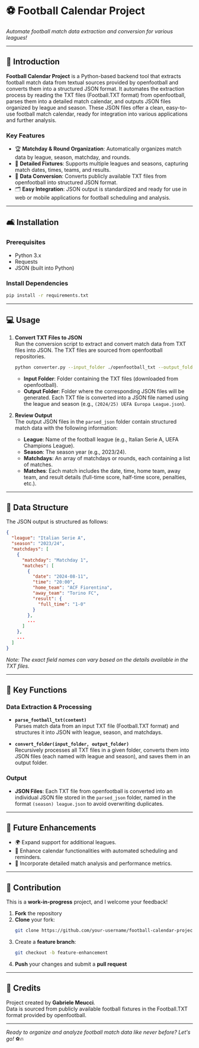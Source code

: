 # ⚽ Football Calendar Project

*Automate football match data extraction and conversion for various leagues!*

---

## 🚀 Introduction

**Football Calendar Project** is a Python-based backend tool that extracts football match data from textual sources provided by openfootball and converts them into a structured JSON format. It automates the extraction process by reading the TXT files (Football.TXT format) from openfootball, parses them into a detailed match calendar, and outputs JSON files organized by league and season. These JSON files offer a clean, easy-to-use football match calendar, ready for integration into various applications and further analysis.

### Key Features
- 🏆 **Matchday & Round Organization**: Automatically organizes match data by league, season, matchday, and rounds.
- 📅 **Detailed Fixtures**: Supports multiple leagues and seasons, capturing match dates, times, teams, and results.
- 🔄 **Data Conversion**: Converts publicly available TXT files from openfootball into structured JSON format.
- 🗂️ **Easy Integration**: JSON output is standardized and ready for use in web or mobile applications for football scheduling and analysis.

---

## 🛋️ Installation

### Prerequisites
- Python 3.x
- Requests
- JSON (built into Python)

### Install Dependencies

```bash
pip install -r requirements.txt
```

---

## 💻 Usage

1. **Convert TXT Files to JSON**  
   Run the conversion script to extract and convert match data from TXT files into JSON. The TXT files are sourced from openfootball repositories.
   ```bash
   python converter.py --input_folder ./openfootball_txt --output_folder ./parsed_json
   ```
   - **Input Folder**: Folder containing the TXT files (downloaded from openfootball).
   - **Output Folder**: Folder where the corresponding JSON files will be generated. Each TXT file is converted into a JSON file named using the league and season (e.g., `(2024/25) UEFA Europa League.json`).

2. **Review Output**  
   The output JSON files in the `parsed_json` folder contain structured match data with the following information:
   - **League**: Name of the football league (e.g., Italian Serie A, UEFA Champions League).
   - **Season**: The season year (e.g., 2023/24).
   - **Matchdays**: An array of matchdays or rounds, each containing a list of matches.
   - **Matches**: Each match includes the date, time, home team, away team, and result details (full-time score, half-time score, penalties, etc.).

---

## 🧠 Data Structure

The JSON output is structured as follows:

```json
{
  "league": "Italian Serie A",
  "season": "2023/24",
  "matchdays": [
    {
      "matchday": "Matchday 1",
      "matches": [
        {
          "date": "2024-08-11",
          "time": "20:00",
          "home_team": "ACF Fiorentina",
          "away_team": "Torino FC",
          "result": {
            "full_time": "1-0"
          }
        },
        ...
      ]
    },
    ...
  ]
}
```

*Note: The exact field names can vary based on the details available in the TXT files.*

---

## 📝 Key Functions

### Data Extraction & Processing
- **`parse_football_txt(content)`**  
  Parses match data from an input TXT file (Football.TXT format) and structures it into JSON with league, season, and matchdays.

- **`convert_folder(input_folder, output_folder)`**  
  Recursively processes all TXT files in a given folder, converts them into JSON files (each named with league and season), and saves them in an output folder.

### Output
- **JSON Files**: Each TXT file from openfootball is converted into an individual JSON file stored in the `parsed_json` folder, named in the format `(season) league.json` to avoid overwriting duplicates.

---

## 💪 Future Enhancements

- 🌍 Expand support for additional leagues.
- 📅 Enhance calendar functionalities with automated scheduling and reminders.
- 📝 Incorporate detailed match analysis and performance metrics.

---

## 🏅 Contribution

This is a **work-in-progress** project, and I welcome your feedback!  

1. **Fork** the repository  
2. **Clone** your fork:  
   ```bash
   git clone https://github.com/your-username/football-calendar-project.git
   ```
3. Create a **feature branch**:  
   ```bash
   git checkout -b feature-enhancement
   ```
4. **Push** your changes and submit a **pull request**

---

## 🏁 Credits

Project created by **Gabriele Meucci**.  
Data is sourced from publicly available football fixtures in the Football.TXT format provided by openfootball.

---

*Ready to organize and analyze football match data like never before? Let's go!* ⚽🔥
